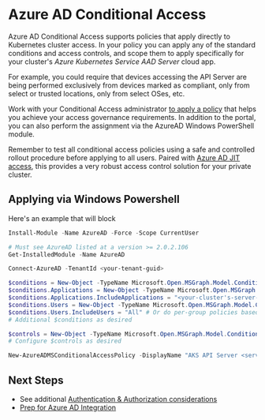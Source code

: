 # Azure AD Conditional Access

Azure AD Conditional Access supports policies that apply directly to Kubernetes cluster access. In your policy you can apply any of the standard conditions and access controls, and scope them to apply specifically for your cluster's _Azure Kubernetes Service AAD Server_ cloud app.

For example, you could require that devices accessing the API Server are being performed exclusively from devices marked as compliant, only from select or trusted locations, only from select OSes, etc.

Work with your Conditional Access administrator [to apply a policy](https://docs.microsoft.com/azure/aks/managed-aad#use-conditional-access-with-azure-ad-and-aks) that helps you achieve your access governance requirements. In addition to the portal, you can also perform the assignment via the AzureAD Windows PowerShell module.

Remember to test all conditional access policies using a safe and controlled rollout procedure before applying to all users. Paired with [Azure AD JIT access](https://docs.microsoft.com/azure/aks/managed-aad#configure-just-in-time-cluster-access-with-azure-ad-and-aks), this provides a very robust access control solution for your private cluster.

## Applying via Windows Powershell

Here's an example that will block 

```powershell
Install-Module -Name AzureAD -Force -Scope CurrentUser

# Must see AzureAD listed at a version >= 2.0.2.106
Get-InstalledModule -Name AzureAD

Connect-AzureAD -TenantId <your-tenant-guid>

$conditions = New-Object -TypeName Microsoft.Open.MSGraph.Model.ConditionalAccessConditionSet
$conditions.Applications = New-Object -TypeName Microsoft.Open.MSGraph.Model.ConditionalAccessApplicationCondition
$conditions.Applications.IncludeApplications = "<your-cluster's-server-app-guid>"
$conditions.Users = New-Object -TypeName Microsoft.Open.MSGraph.Model.ConditionalAccessUserCondition
$conditions.Users.IncludeUsers = "All" # Or do per-group policies based on risk profile of those groups.
# Additional $conditions as desired

$controls = New-Object -TypeName Microsoft.Open.MSGraph.Model.ConditionalAccessGrantControls
# Configure $controls as desired

New-AzureADMSConditionalAccessPolicy -DisplayName "AKS API Server <server name> Access Policy" -State "on" -Conditions $conditions -GrantControls $controls
```

## Next Steps

* See additional [Authentication & Authorization considerations](./additional-considerations.md#authentication--authorization)
* [Prep for Azure AD Integration](./deploy/03-aad.md)